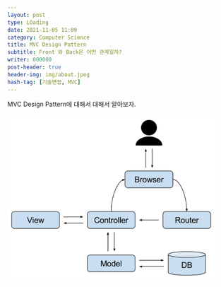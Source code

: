 ```yaml
---
layout: post
type: LOading
date: 2021-11-05 11:09
category: Computer Science
title: MVC Design Pattern
subtitle: Front 와 Back은 어떤 관계일까?
writer: 000000
post-header: true
header-img: img/about.jpeg
hash-tag: [기술면접, MVC]
---
```


MVC Design Pattern에 대해서 대해서 알아보자.

<img src="img/1.jpeg" alt="1" style="zoom:80%;" />
